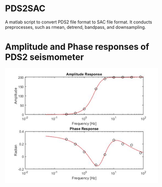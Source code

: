 # PDS2SAC
A matlab script to convert PDS2 file format to SAC file format.
It conducts preprocesses, such as rmean, detrend, bandpass, and downsampling.
# Amplitude and Phase responses of PDS2 seismometer
![Image_text](https://github.com/YoushanLiu/PDS2SAC/blob/main/images/PDS2.jpg)
